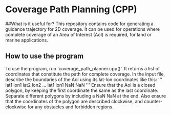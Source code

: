 # Coverage Path Planning (CPP)

##What is it useful for?
This repository contains code for generating a guidance trajectory for 2D coverage. It can be used for operations where complete coverage of an Area of Interest (AoI) is required, for land or marine applications.

## How to use the program
To use the program, run 'coverage_path_planner.cpp()'. It returns a list of coordinates that constitute the path for complete coverage.
In the input file, describe the boundaries of the AoI using its lat-lon coordinates like this:
'''
lat1  lon1
lat2  lon2
...
lat1  lon1
NaN  NaN
'''
Ensure that the AoI is a closed polygon, by keeping the first coordinate the same as the last coordinate. Separate different polygons by including a NaN NaN at the end. Also ensure that the coordinates of the polygon are described clockwise, and counter-clockwise for any obstacles and forbidden regions.
